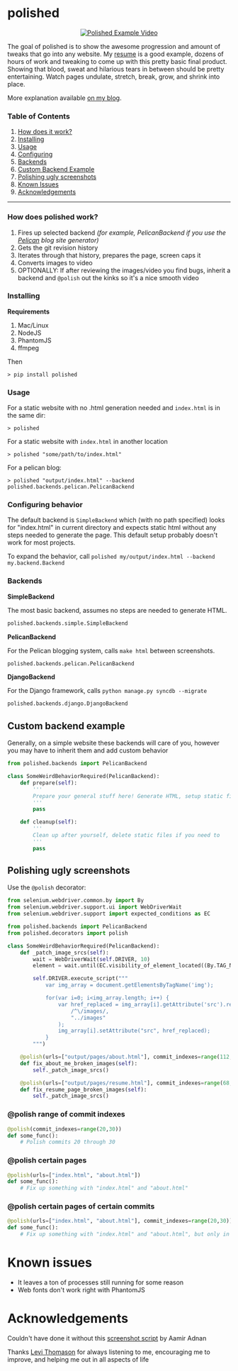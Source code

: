 polished
========

<p align="center">
    <a href="http://www.youtube.com/watch?v=Yi5fHkGqe38">
        <img src="http://img.youtube.com/vi/Yi5fHkGqe38/0.jpg" alt="Polished Example Video">
    </a>
</p>

The goal of polished is to show the awesome progression and amount of tweaks that go into any website. My <a href="http://www.ericcarmichael.com/pages/resume.html">resume</a>
is a good example, dozens of hours of work and tweaking to come up with this pretty basic final product. Showing that
blood, sweat and hilarious tears in between should be pretty entertaining. Watch pages undulate, stretch, break,
grow, and shrink into place.

More explanation available [on my blog](http://www.ericcarmichael.com/polished.html).

### Table of Contents

1. [How does it work?](#how-does-polished-work)
2. [Installing](#installing)
3. [Usage](#usage)
4. [Configuring](#configuring-behavior)
5. [Backends](#backends)
6. [Custom Backend Example](#custom-backend-example)
7. [Polishing ugly screenshots](#polishing-ugly-screenshots)
8. [Known Issues](#known-issues)
9. [Acknowledgements](#acknowledgements)


-----------------------------


### How does polished work?

1. Fires up selected backend *(for example, PelicanBackend if you use the [Pelican](https://github.com/getpelican/pelican) blog site generator)*
2. Gets the git revision history
3. Iterates through that history, prepares the page, screen caps it
4. Converts images to video
5. OPTIONALLY: If after reviewing the images/video you find bugs, inherit a backend and `@polish` out the kinks so it's a nice smooth video


### Installing

**Requirements**

1. Mac/Linux
1. NodeJS
2. PhantomJS
3. ffmpeg

Then

```
> pip install polished
```




### Usage

For a static website with no .html generation needed and `index.html` is in the same dir:

```
> polished
```

For a static website with `index.html` in another location

```
> polished "some/path/to/index.html"
```

For a pelican blog:

```
> polished "output/index.html" --backend polished.backends.pelican.PelicanBackend
```




### Configuring behavior

The default backend is `SimpleBackend` which (with no path specified) looks for "index.html" in current directory and
expects static html without any steps needed to generate the page. This default setup probably doesn't work for most
projects.

To expand the behavior, call `polished my/output/index.html --backend my.backend.Backend`





### Backends

**SimpleBackend**

The most basic backend, assumes no steps are needed to generate HTML.

```python
polished.backends.simple.SimpleBackend
```


**PelicanBackend**

For the Pelican blogging system, calls `make html` between screenshots.

```python
polished.backends.pelican.PelicanBackend
```


**DjangoBackend**

For the Django framework, calls `python manage.py syncdb --migrate`

```python
polished.backends.django.DjangoBackend
```





## Custom backend example

Generally, on a simple website these backends will care of you, however you may have to
inherit them and add custom behavior

```python
from polished.backends import PelicanBackend

class SomeWeirdBehaviorRequired(PelicanBackend):
    def prepare(self):
        '''
        Prepare your general stuff here! Generate HTML, setup static files, etc.
        '''
        pass

    def cleanup(self):
        '''
        Clean up after yourself, delete static files if you need to
        '''
        pass
```




## Polishing ugly screenshots

Use the `@polish` decorator:

```python
from selenium.webdriver.common.by import By
from selenium.webdriver.support.ui import WebDriverWait
from selenium.webdriver.support import expected_conditions as EC

from polished.backends import PelicanBackend
from polished.decorators import polish

class SomeWeirdBehaviorRequired(PelicanBackend):
    def _patch_image_srcs(self):
        wait = WebDriverWait(self.DRIVER, 10)
        element = wait.until(EC.visibility_of_element_located((By.TAG_NAME, 'img')))

        self.DRIVER.execute_script("""
            var img_array = document.getElementsByTagName('img');

            for(var i=0; i<img_array.length; i++) {
                var href_replaced = img_array[i].getAttribute('src').replace(
                    /^\/images/,
                    "../images"
                );
                img_array[i].setAttribute("src", href_replaced);
            }
        """)

    @polish(urls=["output/pages/about.html"], commit_indexes=range(112, 135))
    def fix_about_me_broken_images(self):
        self._patch_image_srcs()

    @polish(urls=["output/pages/resume.html"], commit_indexes=range(68,134))
    def fix_resume_page_broken_images(self):
        self._patch_image_srcs()
```

### @polish range of commit indexes

```python
@polish(commit_indexes=range(20,30))
def some_func():
    # Polish commits 20 through 30
```



### @polish certain pages

```python
@polish(urls=["index.html", "about.html"])
def some_func():
    # Fix up something with "index.html" and "about.html"
```



### @polish certain pages of certain commits

```python
@polish(urls=["index.html", "about.html"], commit_indexes=range(20,30))
def some_func():
    # Fix up something with "index.html" and "about.html", but only in commits 20 through 30
```



Known issues
============

* It leaves a ton of processes still running for some reason
* Web fonts don't work right with PhantomJS








Acknowledgements
================
Couldn't have done it without this [screenshot script](http://stackoverflow.com/a/18068097) by Aamir Adnan

Thanks [Levi Thomason](https://github.com/levithomason) for always listening to me, encouraging me to improve,
and helping me out in all aspects of life

